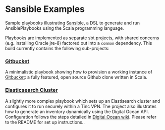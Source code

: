 # Sansible Examples

Sample playbooks illustrating [Sansible](http://github.com/citycontext/sansible),
a DSL to generate and run AnsiblePlaybooks using the Scala programming language.

Playbooks are implemented as separate sbt projects, with shared concerns (e.g. installing
Oracle jre-8) factored out into a `common` dependency. This build currently contains the following
sub-projects:

### [Gitbucket](https://github.com/citycontext/sansible-examples/tree/master/gitbucket/src/main/scala/gitbucket)

A minimalistic playbook showing how to provision a working instance of [Gitbucket](https://github.com/gitbucket/gitbucket): a fully featured, open source Github clone written in Scala.

### [Elasticsearch Cluster](https://github.com/citycontext/sansible-examples/tree/master/gitbucket/src/main/scala/elasticsearch)

A slightly more complex playbook which sets up an Elastisearch cluster and configures it
to run securely within a Tinc VPN. The project also illustrates how to generate an inventory
dynamically using the Digital Ocean API. Configuration follows the steps detailed in
[Digital Ocean wiki](https://www.digitalocean.com/community/tutorials/how-to-set-up-a-production-elasticsearch-cluster-on-ubuntu-14-04). Please refer to the README for set up instructions..
